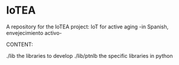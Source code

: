 # IoTEA
A repository for the IoTEA project: IoT for active aging -in Spanish, envejecimiento activo-

CONTENT:

./lib	the libraries to develop
./lib/ptnlb  the specific libraries in python 



